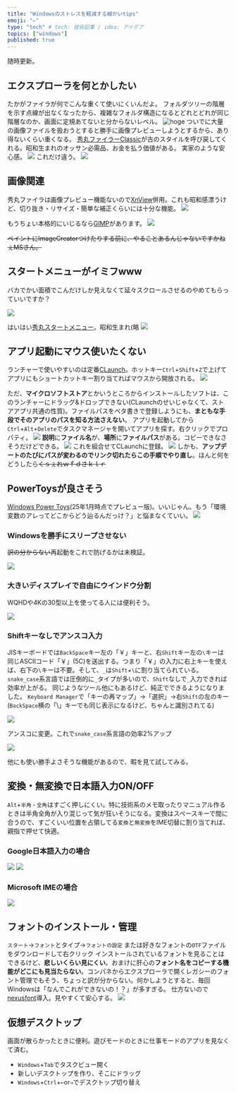 ```yaml
---
title: "Windowsのストレスを軽減する細かいtips"
emoji: "✍️"
type: "tech" # tech: 技術記事 / idea: アイデア
topics: ["windows"]
published: true
---
```


随時更新。

## エクスプローラを何とかしたい

たかがファイラが何でこんな重くて使いにくいんだよ。
フォルダツリーの階層を示す点線が出なくなったから、複雑なフォルダ構造になるとどれとどれが同じ階層なのか、画面に定規あてないと分からないレベル。
![hoge](/images/tr-windows-tips/explorer.png)
ついでに大量の画像ファイルを扱おうとすると勝手に画像プレビューしようとするから、あり得ないくらい重くなる。
[秀丸ファイラーClassic](https://hide.maruo.co.jp/software/hmfilerclassic.html)が古のスタイルを呼び戻してくれる。昭和生まれのオッサン必需品、お金を払う価値がある。
実家のような安心感。
![](/images/tr-windows-tips/hidemaru-filer.png)
これだけ違う。
![](/images/tr-windows-tips/explorer-vs-hidemaru-filer.png)

## 画像関連

秀丸ファイラは画像プレビュー機能ないので[XnView](https://www.xnview.com/en/)併用。これも昭和感漂うけど、切り抜き・リサイズ・簡単な補正くらいには十分な機能。
![](/images/tr-windows-tips/xn-view.png)

もうちょい本格的にいじるなら[GIMP](https://www.gimp.org/)があります。
![](/images/tr-windows-tips/gimp.png)

~~ペイントにImageCreatorつけたりする前に、やることあるんじゃないですかねぇMSさん。~~

## スタートメニューがイミフwww

バカでかい面積でこんだけしか見えなくて延々スクロールさせるのやめてもらっていいですか？

![](/images/tr-windows-tips/windows-start-menu.png)

はいはい[秀丸スタートメニュー](https://hide.maruo.co.jp/software/hmstartmenu.html)。昭和生まれ(略
![](/images/tr-windows-tips/hidemaru-start-menu.png)

## アプリ起動にマウス使いたくない

ランチャーで使いやすいのは定番[CLaunch](https://forest.watch.impress.co.jp/library/software/claunch/)。ホットキー`Ctrl`+`Shift`+`Z`で上げてアプリにもショートカットキー割り当てればマウスから開放される。
![](/images/tr-windows-tips/claunch.png)

ただ、**マイクロソフトストア**とかいうところからインストールしたソフトは、このランチャーにドラッグ&ドロップできない(CLaunchのせいじゃなくて、ストアアプリ共通の性質)。ファイルパスをベタ書きで登録しようにも、**まともな手段でそのアプリのパスを知る方法さえない**。
アプリを起動してから`Ctrl`+`Alt`+`Delete`でタスクマネージャを開いてアプリを探す。右クリックでプロパティ。
![](/images/tr-windows-tips/claunch-find-path-1.png)
**説明**に**ファイル名**が、**場所**に**ファイルパス**がある。コピーできなさそうだけどできる。
![](/images/tr-windows-tips/claunch-find-path-2.png)
これを組合せてCLaunchに登録。
![](/images/tr-windows-tips/claunch-regist-app.png)
しかも、**アップデートのたびにパスが変わるのでリンク切れたらこの手順でやり直し**。ほんと何をどうしたら~~くｓぇれｗｆｄさｋｌｒ~~

## PowerToysが良さそう

[Windows Power Toys](https://learn.microsoft.com/en-us/windows/powertoys/)(25年1月時点でプレビュー版)。いいじゃん。もう「環境変数のアレってどこからどう辿るんだっけ？」と悩まなくていい。
![](/images/tr-windows-tips/ms-power-toys.png)

### Windowsを勝手にスリープさせない

~~訳の分からない~~再起動をこれで防げるかは未検証。

![](/images/tr-windows-tips/ms-power-toys-awake.png)

### 大きいディスプレイで自由にウインドウ分割

WQHDや4Kの30型以上を使ってる人には便利そう。

![](/images/tr-windows-tips/ms-power-toys-fancy-zones.png)

### Shiftキーなしでアンスコ入力

JISキーボードでは`BackSpace`キー左の「￥」キーと、右`Shift`キー左の`\`キーは同じASCIIコード「￥」(5C)を送出する。つまり「￥」の入力に右上キーを使えば、右下の`\`キーは不要。そして、`_`は`Shift`+`\`に割り当てられている。`snake_case`系言語では圧倒的に`_`タイプが多いので、`Shift`なしで`_`入力できれば効率が上がる。
同じようなツール他にもあるけど、純正でできるようになりました。
`Keyboard Manager`で「キーの再マップ」→「選択」→右`Shift`の左のキー(`BackSpace`横の「\」キーでも同じ表示になるけど、ちゃんと識別されてる)

![](/images/tr-windows-tips/ms-power-toys-keyboard-manager-1.png)

アンスコに変更。これで`snake_case`系言語の効率2%アップ

![](/images/tr-windows-tips/ms-power-toys-keyboard-manager-2.png)

他にも使い勝手よさそうな機能があるので、暇を見て試してみる。

## 変換・無変換で日本語入力ON/OFF

`Alt`+`半角・全角`はすごく押しにくい。特に技術系のメモ取ったりマニュアル作るときは半角全角が入り混じって気が狂いそうになる。変換はスペースキーで間に合うので、すごくいい位置を占領してる`変換`と`無変換`をIME切替に割り当てれば、親指で押せて快適。

### Google日本語入力の場合

![](/images/tr-windows-tips/google-ime-key-mapping-1.png)
![](/images/tr-windows-tips/google-ime-key-mapping-2.png)

### Microsoft IMEの場合

![](/images/tr-windows-tips/ms-ime-key-mapping.png)

## フォントのインストール・管理

`スタート`→`フォント`とタイプ→`フォントの設定`
または好きなフォントの`OTF`ファイルをダウンロードして右クリック
インストールされているフォントを見ることはできるけど、**悲しいくらい見にくい**。おまけに肝心の**フォント名をコピーする機能がどこにも見当たらない**。コンパネからエクスプローラで開くレガシーのフォント管理でもそう、ちょっと訳が分からない。何かしようとすると、毎回Windowsは「なんでこれができないの！？」が多すぎる。
仕方ないので[nexusfont](https://www.xiles.app/)導入。見やすくて安心する。
![](/images/tr-windows-tips/nexusfont.png)

## 仮想デスクトップ

画面が散らかったときに便利。遊びモードのときに仕事モードのアプリを見なくて済む。
- `Windows`+`Tab`でタスクビュー開く
- 新しいデスクトップを作り、そこにドラッグ
- `Windows`+`Ctrl`+`←`or`→`でデスクトップ切り替え